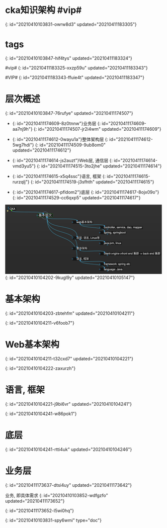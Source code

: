# cka知识架构 #vip# 
{: id="20210410103831-owrw8d3" updated="20210411183305"}

# tags
{: id="20210410103847-hif4tys" updated="20210411183324"}

#vip#
{: id="20210411183325-xxzp59u" updated="20210411183343"}

#VIP# 
{: id="20210411183343-ffuie4t" updated="20210411183347"}

# 层次概述
{: id="20210410103847-76rufye" updated="20210411174507"}

- {: id="20210411174609-8z0tnnw"}业务层
  {: id="20210411174609-aa7nj9h"}
{: id="20210411174507-jr2i4wm" updated="20210411174609"}

- {: id="20210411174612-0wayu1a"}整体架构层
  {: id="20210411174612-5wg7hdi"}
{: id="20210411174509-9ub8om0" updated="20210411174612"}

- {: id="20210411174614-js2auzt"}Web层, 通信层
  {: id="20210411174614-vmd3yu5"}
{: id="20210411174515-3to2jhe" updated="20210411174614"}

- {: id="20210411174615-x5q4ssc"}语言, 框架
  {: id="20210411174615-rurzqlj"}
{: id="20210411174519-j3sfhth" updated="20210411174615"}

- {: id="20210411174617-pfldom2"}底层
  {: id="20210411174617-8ojx09o"}
{: id="20210411174529-cc6qxp5" updated="20210411174617"}

![image.png](assets/image-20210410105147-psvz7kl.png)
{: id="20210410104202-9kugl9y" updated="20210410105147"}

# 基本架构
{: id="20210410104203-zbtehfm" updated="20210410104211"}

{: id="20210410104211-v6foob7"}

# Web基本架构
{: id="20210410104211-t32cxd7" updated="20210410104221"}

{: id="20210410104222-zaxurzh"}

# 语言, 框架
{: id="20210410104221-j9bi6vr" updated="20210410104241"}

{: id="20210410104241-w86pok1"}

# 底层
{: id="20210410104241-rtti4uk" updated="20210410104246"}

# 业务层
{: id="20210411173637-dtsi4uy" updated="20210411173642"}

业务, 即具体需求
{: id="20210410103852-wdfgzfo" updated="20210411173652"}

{: id="20210411173652-l5wi0hq"}


{: id="20210410103831-spy6wmi" type="doc"}
